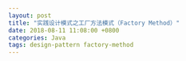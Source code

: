 ```yaml
---
layout: post
title: "实践设计模式之工厂方法模式（Factory Method）"
date: 2018-08-11 11:08:00 +0800
categories: Java
tags: design-pattern factory-method
---
```


